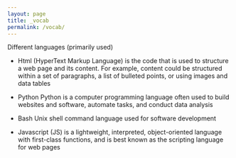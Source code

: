 ```yaml
---
layout: page
title: _vocab
permalink: /vocab/
---
```


Different languages (primarily used)
- Html
  (HyperText Markup Language) is the code that is used to structure a web page and its content. For example, content could be structured within a set of paragraphs, a list of bulleted points, or using images and data tables

- Python
  Python is a computer programming language often used to build websites and software, automate tasks, and conduct data analysis

- Bash
  Unix shell command language used for software development

- Javascript
  (JS) is a lightweight, interpreted, object-oriented language with first-class functions, and is best known as the scripting language for web pages
